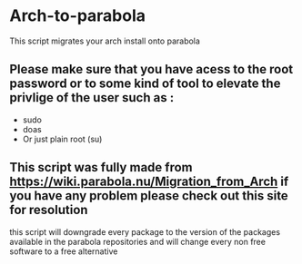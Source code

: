 # Arch-to-parabola
This script migrates your arch install onto parabola
## Please make sure that you have acess to the root password or to some kind of tool to elevate the privlige of the user such as :
+ sudo
+ doas
+ Or just plain root (su)
## This script was fully made from https://wiki.parabola.nu/Migration_from_Arch if you have any problem please check out this site for resolution
this script will downgrade every package to the version of the packages available in the parabola repositories and will change every non free software to a free alternative
